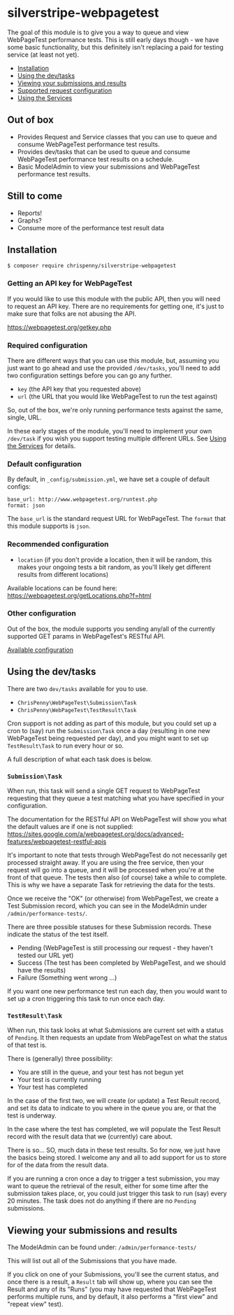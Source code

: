# silverstripe-webpagetest

The goal of this module is to give you a way to queue and view WebPageTest performance tests. This is still early days
though - we have some basic functionality, but this definitely isn't replacing a paid for testing service (at least
not yet).

- [Installation](#installation)
- [Using the dev/tasks](#using-the-devtasks)
- [Viewing your submissions and results](#viewing-your-submissions-and-results)
- [Supported request configuration](docs/available-config.md)
- [Using the Services](docs/using-the-services.md)

## Out of box

- Provides Request and Service classes that you can use to queue and consume WebPageTest performance test results.
- Provides dev/tasks that can be used to queue and consume WebPageTest performance test results on a schedule.
- Basic ModelAdmin to view your submissions and WebPageTest performance test results.

## Still to come

- Reports!
- Graphs?
- Consume more of the performance test result data

## Installation

```
$ composer require chrispenny/silverstripe-webpagetest
```

### Getting an API key for WebPageTest

If you would like to use this module with the public API, then you will need to request an API key. There are no
requirements for getting one, it's just to make sure that folks are not abusing the API.

https://webpagetest.org/getkey.php

### Required configuration

There are different ways that you can use this module, but, assuming you just want to go ahead and use the provided
`/dev/tasks`, you'll need to add two configuration settings before you can go any further.

- `key` (the API key that you requested above)
- `url` (the URL that you would like WebPageTest to run the test against)

So, out of the box, we're only running performance tests against the same, single, URL.

In these early stages of the module, you'll need to implement your own `/dev/task` if you wish you support testing
multiple different URLs. See [Using the Services](docs/using-the-services.md) for details.

### Default configuration

By default, in `_config/submission.yml`, we have set a couple of default configs:

```
base_url: http://www.webpagetest.org/runtest.php
format: json
```

The `base_url` is the standard request URL for WebPageTest.
The `format` that this module supports is `json`.

### Recommended configuration

- `location` (if you don't provide a location, then it will be random, this makes your ongoing tests a bit random, as
you'll likely get different results from different locations)

Available locations can be found here:
https://webpagetest.org/getLocations.php?f=html

### Other configuration

Out of the box, the module supports you sending any/all of the currently supported GET params in WebPageTest's RESTful
API.

[Available configuration](docs/available-config.md)

## Using the dev/tasks

There are two `dev/tasks` available for you to use.

- `ChrisPenny\WebPageTest\Submission\Task`
- `ChrisPenny\WebPageTest\TestResult\Task`

Cron support is not adding as part of this module, but you could set up a cron to (say) run the `Submission\Task` once a
day (resulting in one new WebPageTest being requested per day), and you might want to set up `TestResult\Task` to run
every hour or so.

A full description of what each task does is below.

### `Submission\Task`

When run, this task will send a single GET request to WebPageTest requesting that they queue a test matching what you
have specified in your configuration.

The documentation for the RESTful API on WebPageTest will show you what the default values are if one is not supplied:
https://sites.google.com/a/webpagetest.org/docs/advanced-features/webpagetest-restful-apis

It's important to note that tests through WebPageTest do not necessarily get processed straight away. If you are
using the free service, then your request will go into a queue, and it will be processed when you're at the front
of that queue. The tests then also (of course) take a while to complete. This is why we have a separate Task for
retrieving the data for the tests.

Once we receive the "OK" (or otherwise) from WebPageTest, we create a Test Submission record, which you can see in the
ModelAdmin under `/admin/performance-tests/`.

There are three possible statuses for these Submission records. These indicate the status of the test itself.
 
- Pending (WebPageTest is still processing our request - they haven't tested our URL yet)
- Success (The test has been completed by WebPageTest, and we should have the results)
- Failure (Something went wrong ...)

If you want one new performance test run each day, then you would want to set up a cron triggering this task to run once
each day.

### `TestResult\Task`

When run, this task looks at what Submissions are current set with a status of `Pending`. It then requests an update
from WebPageTest on what the status of that test is.

There is (generally) three possibility:

- You are still in the queue, and your test has not begun yet
- Your test is currently running
- Your test has completed

In the case of the first two, we will create (or update) a Test Result record, and set its data to indicate to you where
in the queue you are, or that the test is underway.

In the case where the test has completed, we will populate the Test Result record with the result data that we
(currently) care about.

There is so... SO, much data in these test results. So for now, we just have the basics being stored. I welcome any and
all to add support for us to store for of the data from the result data.

If you are running a cron once a day to trigger a test submission, you may want to queue the retrieval of the result,
either for some time after the submission takes place, or, you could just trigger this task to run (say) every 20
minutes. The task does not do anything if there are no `Pending` submissions.

## Viewing your submissions and results

The ModelAdmin can be found under: `/admin/performance-tests/`

This will list out all of the Submissions that you have made.

If you click on one of your Submissions, you'll see the current status, and once there is a result, a `Result` tab will
show up, where you can see the Result and any of its "Runs" (you may have requested that WebPageTest performs multiple
runs, and by default, it also performs a "first view" and "repeat view" test).  
